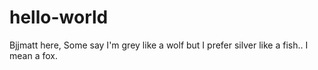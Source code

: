 # hello-world
Bjjmatt here, Some say I'm grey like a wolf but I prefer silver like a fish.. I mean a fox.

